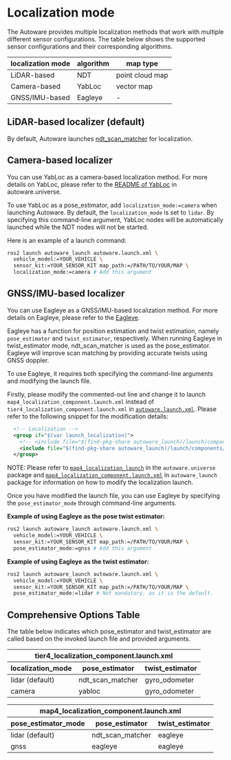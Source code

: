 # Localization mode

The Autoware provides multiple localization methods that work with multiple different sensor configurations.
The table below shows the supported sensor configurations and their corresponding algorithms.

| localization mode | algorithm | map type        |
| ----------------- | --------- | --------------- |
| LiDAR-based       | NDT       | point cloud map |
| Camera-based      | YabLoc    | vector map      |
| GNSS/IMU-based    | Eagleye   | -               |

## LiDAR-based localizer (default)

By default, Autoware launches [ndt_scan_matcher](https://github.com/autowarefoundation/autoware.universe/tree/main/localization/ndt_scan_matcher) for localization.

## Camera-based localizer

You can use YabLoc as a camera-based localization method.
For more details on YabLoc, please refer to the [README of YabLoc](https://github.com/autowarefoundation/autoware.universe/blob/main/localization/yabloc/README.md) in autoware.universe.

To use YabLoc as a pose_estimator, add `localization_mode:=camera` when launching Autoware.
By default, the `localization_mode` is set to `lidar`.
By specifying this command-line argument, YabLoc nodes will be automatically launched while the NDT nodes will not be started.

Here is an example of a launch command:

```bash
ros2 launch autoware_launch autoware.launch.xml \
  vehicle_model:=YOUR_VEHICLE \
  sensor_kit:=YOUR_SENSOR_KIT map_path:=/PATH/TO/YOUR/MAP \
  localization_mode:=camera # Add this argument
```

## GNSS/IMU-based localizer

You can use Eagleye as a GNSS/IMU-based localization method. For more details on Eagleye, please refer to the [Eagleye](eagleye-guide.md).

Eagleye has a function for position estimation and twist estimation, namely `pose_estimator` and `twist_estimator`, respectively.
When running Eagleye in twist_estimator mode, ndt_scan_matcher is used as the pose_estimator.
Eagleye will improve scan matching by providing accurate twists using GNSS doppler.

To use Eagleye, it requires both specifying the command-line arguments and modifying the launch file.

Firstly, please modify the commented-out line and change it to launch `map4_localization_component.launch.xml` instead of `tier4_localization_component.launch.xml` in [`autoware.launch.xml`](https://github.com/autowarefoundation/autoware_launch/blob/main/autoware_launch/launch/autoware.launch.xml).
Please refer to the following snippet for the modification details:

```xml
  <!-- Localization -->
  <group if="$(var launch_localization)">
    <!-- <include file="$(find-pkg-share autoware_launch)/launch/components/tier4_localization_component.launch.xml"/> -->
    <include file="$(find-pkg-share autoware_launch)/launch/components/map4_localization_component.launch.xml"/>
  </group>
```

NOTE: Please refer to [`map4_localization_launch`](https://github.com/autowarefoundation/autoware.universe/tree/main/launch/map4_localization_launch) in the `autoware.universe` package and [`map4_localization_component.launch.xml`](https://github.com/autowarefoundation/autoware_launch/blob/main/autoware_launch/launch/components/map4_localization_component.launch.xml) in `autoware_launch` package for information on how to modify the localization launch.

Once you have modified the launch file, you can use Eagleye by specifying the `pose_estimator_mode` through command-line arguments.

**Example of using Eagleye as the pose twist estimator:**

```bash
ros2 launch autoware_launch autoware.launch.xml \
  vehicle_model:=YOUR_VEHICLE \
  sensor_kit:=YOUR_SENSOR_KIT map_path:=/PATH/TO/YOUR/MAP \
  pose_estimator_mode:=gnss # Add this argument
```

**Example of using Eagleye as the twist estimator:**

```bash
ros2 launch autoware_launch autoware.launch.xml \
  vehicle_model:=YOUR_VEHICLE \
  sensor_kit:=YOUR_SENSOR_KIT map_path:=/PATH/TO/YOUR/MAP \
  pose_estimator_mode:=lidar # Not mandatory, as it is the default.
```

## Comprehensive Options Table

The table below indicates which pose_estimator and twist_estimator are called based on the invoked launch file and provided arguments.

<table>
    <thead>
        <tr>
            <th colspan=3>tier4_localization_component.launch.xml</th>
        </tr>
        <tr>
            <th>localization_mode</th>
            <th>pose_estimator</th>
            <th>twist_estimator</th>
        </tr>
    </thead>
    <tbody>
        <tr>
            <td>lidar (default)</td>
            <td>ndt_scan_matcher</td>
            <td>gyro_odometer</td>
        </tr>
        <tr>
            <td>camera</td>
            <td>yabloc</td>
            <td>gyro_odometer</td>
        </tr>
    </tbody>
</table>

<table>
    <thead>
        <tr>
            <th colspan=3>map4_localization_component.launch.xml</th>
        </tr>
        <tr>
            <th>pose_estimator_mode</th>
            <th>pose_estimator</th>
            <th>twist_estimator</th>
        </tr>
    </thead>
    <tbody>
        <tr>
            <td>lidar (default)</td>
            <td>ndt_scan_matcher</td>
            <td>eagleye</td>
        </tr>
        <tr>
            <td>gnss</td>
            <td>eagleye</td>
            <td>eagleye</td>
        </tr>
    </tbody>
</table>
